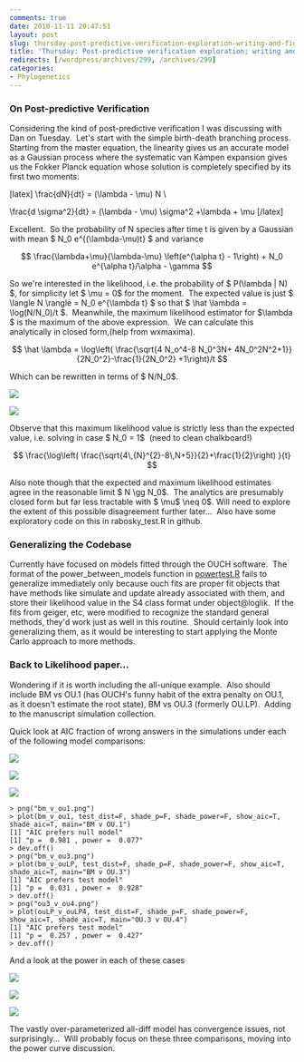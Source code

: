 ```yaml
---
comments: true
date: 2010-11-11 20:47:51
layout: post
slug: thursday-post-predictive-verification-exploration-writing-and-figures
title: 'Thursday: Post-predictive verification exploration; writing and figures'
redirects: [/wordpress/archives/299, /archives/299]
categories:
- Phylogenetics
---
```


### On Post-predictive Verification


Considering the kind of post-predictive verification I was discussing with Dan on Tuesday.  Let's start with the simple birth-death branching process.  Starting from the master equation, the linearity gives us an accurate model as a Gaussian process where the systematic van Kampen expansion gives us the Fokker Planck equation whose solution is completely specified by its first two moments:

[latex] \frac{dN}{dt} = (\lambda - \mu) N \\

\frac{d \sigma^2}{dt} = (\lambda - \mu) \sigma^2 +\lambda + \mu [/latex]

Excellent.  So the probability of N species after time t is given by a Gaussian with mean $ N_0 e^{(\lambda-\mu)t} $ and variance

$$ \frac{\lambda+\mu}{\lambda-\mu} \left(e^{\alpha t} - 1\right) + N_0 e^{\alpha t}/\alpha - \gamma $$

So we're interested in the likelihood, i.e. the probability of $ P(\lambda | N) $, for simplicity let $ \mu = 0$ for the moment.  The expected value is just $ \langle N \rangle = N_0 e^{\lambda t} $ so that $ \hat \lambda = \log(N/N_0)/t $.  Meanwhile, the maximum likelihood estimator for $\lambda $ is the maximum of the above expression.  We can calculate this analytically in closed form,(help from wxmaxima).

$$ \hat \lambda = \log\left( \frac{\sqrt{4 N_o^4-8 N_0^3N+ 4N_0^2N^2+1}}{2N_0^2}-\frac{1}{2N_0^2} +1\right)/t $$

Which can be rewritten in terms of $ N/N_0$.

![]( http://farm2.staticflickr.com/1209/5167729654_d29bb5ff64_o.jpg )


![](http://farm2.static.flickr.com/1209/5167729654_a08dc430e0_m.jpg)

Observe that this maximum likelihood value is strictly less than the expected value, i.e. solving in case $ N_0 = 1$  (need to clean chalkboard!)

$$ \frac{\log\left( \frac{\sqrt{4\,{N}^{2}-8\,N+5}}{2}+\frac{1}{2}\right) }{t} $$

Also note though that the expected and maximum likelihood estimates agree in the reasonable limit $ N \gg N_0$.  The analytics are presumably closed form but far less tractable with $ \mu$ \neq 0$. Will need to explore the extent of this possible disagreement further later...  Also have some exploratory code on this in rabosky_test.R in github.


### Generalizing the Codebase


Currently have focused on models fitted through the OUCH software.  The format of the power_between_models function in [powertest.R](https://github.com/cboettig/Comparative-Phylogenetics/blob/ca68cfe595cc947eecd5c46beeabb2df190123ed/R/powertest.R) fails to generalize immediately only because ouch fits are proper fit objects that have methods like simulate and update already associated with them, and store their likelihood value in the S4 class format under object@loglik.  If the fits from geiger, etc, were modified to recognize the standard general methods, they'd work just as well in this routine.  Should certainly look into generalizing them, as it would be interesting to start applying the Monte Carlo approach to more methods.


### Back to Likelihood paper...


Wondering if it is worth including the all-unique example.  Also should include BM vs OU.1 (has OUCH's funny habit of the extra penalty on OU.1,  as it doesn't estimate the root state), BM vs OU.3 (formerly OU.LP).  Adding to the manuscript simulation collection.

Quick look at AIC fraction of wrong answers in the simulations under each of the following model comparisons:

![]( http://farm5.staticflickr.com/4064/5168082538_060238f873_o.png )


![]( http://farm5.staticflickr.com/4131/5167481715_39f6e2dc03_o.png )


![]( http://farm5.staticflickr.com/4068/5167481729_d2da8faf51_o.png )


    
    > png("bm_v_ou1.png")
    > plot(bm_v_ou1, test_dist=F, shade_p=F, shade_power=F, show_aic=T, shade_aic=T, main="BM v OU.1")
    [1] "AIC prefers null model"
    [1] "p =  0.981 , power =  0.077"
    > dev.off()
    > png("bm_v_ou3.png")
    > plot(bm_v_ouLP, test_dist=F, shade_p=F, shade_power=F, show_aic=T, shade_aic=T, main="BM v OU.3")
    [1] "AIC prefers test model"
    [1] "p =  0.031 , power =  0.928"
    > dev.off()
    > png("ou3_v_ou4.png")
    > plot(ouLP_v_ouLP4, test_dist=F, shade_p=F, shade_power=F, show_aic=T, shade_aic=T, main="OU.3 v OU.4")
    [1] "AIC prefers test model"
    [1] "p =  0.257 , power =  0.427"
    > dev.off()
    


And a look at the power in each of these cases

![]( http://farm2.staticflickr.com/1343/5167508873_26b333477a_o.png )


![]( http://farm2.staticflickr.com/1316/5167508825_3ea5e92fa9_o.png )


![]( http://farm2.staticflickr.com/1330/5167508851_c21aaf354f_o.png )


The vastly over-parameterized all-diff model has convergence issues, not surprisingly...  Will probably focus on these three comparisons, moving into the power curve discussion.
